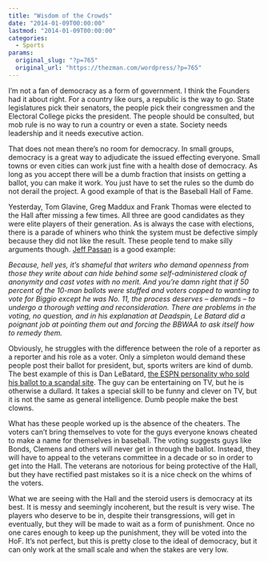 ```yaml
---
title: "Wisdom of the Crowds"
date: "2014-01-09T00:00:00"
lastmod: "2014-01-09T00:00:00"
categories:
  - Sports
params:
  original_slug: "?p=765"
  original_url: "https://thezman.com/wordpress/?p=765"
---
```


I’m not a fan of democracy as a form of government. I think the Founders
had it about right. For a country like ours, a republic is the way to
go. State legislatures pick their senators, the people pick their
congressmen and the Electoral College picks the president. The people
should be consulted, but mob rule is no way to run a country or even a
state. Society needs leadership and it needs executive action.

That does not mean there’s no room for democracy. In small groups,
democracy is a great way to adjudicate the issued effecting everyone.
Small towns or even cities can work just fine with a health dose of
democracy. As long as you accept there will be a dumb fraction that
insists on getting a ballot, you can make it work. You just have to set
the rules so the dumb do not derail the project. A good example of that
is the Baseball Hall of Fame.

Yesterday, Tom Glavine, Greg Maddux and Frank Thomas were elected to the
Hall after missing a few times. All three are good candidates as they
were elite players of their generation. As is always the case with
elections, there is a parade of whiners who think the system must be
defective simply because they did not like the result. These people tend
to make silly arguments though. <a
href="http://sports.yahoo.com/news/as-baseball-hall-of-fame-voting-inches-toward-progress--more-questions-arise-214236609.html"
rel="noopener noreferrer" target="_blank">Jeff Passan</a> is a good
example:

*Because, hell yes, it’s shameful that writers who demand openness from
those they write about can hide behind some self-administered cloak of
anonymity and cast votes with no merit. And you’re damn right that if 50
percent of the 10-man ballots were stuffed and voters copped to wanting
to vote for Biggio except he was No. 11, the process deserves – demands
– to undergo a thorough vetting and reconsideration. There are problems
in the voting, no question, and in his explanation at Deadspin, Le
Batard did a poignant job at pointing them out and forcing the BBWAA to
ask itself how to remedy them.*

Obviously, he struggles with the difference between the role of a
reporter as a reporter and his role as a voter. Only a simpleton would
demand these people post their ballot for president, but, sports writers
are kind of dumb. The best example of this is Dan LeBatard, <a
href="http://espn.go.com/mlb/story/_/id/10263950/dan-le-batard-gives-baseball-hall-fame-vote-deadspin"
rel="noopener noreferrer" target="_blank">the ESPN personality who sold
his ballot to a scandal site</a>. The guy can be entertaining on TV, but
he is otherwise a dullard. It takes a special skill to be funny and
clever on TV, but it is not the same as general intelligence. Dumb
people make the best clowns.

What has these people worked up is the absence of the cheaters. The
voters can’t bring themselves to vote for the guys everyone knows
cheated to make a name for themselves in baseball. The voting suggests
guys like Bonds, Clemens and others will never get in through the
ballot. Instead, they will have to appeal to the veterans committee in a
decade or so in order to get into the Hall. The veterans are notorious
for being protective of the Hall, but they have rectified past mistakes
so it is a nice check on the whims of the voters.

What we are seeing with the Hall and the steroid users is democracy at
its best. It is messy and seemingly incoherent, but the result is very
wise. The players who deserve to be in, despite their transgressions,
will get in eventually, but they will be made to wait as a form of
punishment. Once no one cares enough to keep up the punishment, they
will be voted into the HoF. It’s not perfect, but this is pretty close
to the ideal of democracy, but it can only work at the small scale and
when the stakes are very low.
